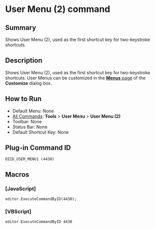 # User Menu (2) command

## Summary

Shows User Menu (2), used as the first shortcut key for two-keystroke
shortcuts.

## Description

Shows User Menu (2), used as the first shortcut key for two-keystroke
shortcuts. User Menus can be customized in the [**Menus** page](../../dlg/customize/menus/index) of the **Customize** dialog box.

## How to Run

- Default Menu: None
- [All Commands](all_commands): **Tools** >
**User Menu** \> **User Menu (2)**
- Toolbar: None
- Status Bar: None
- Default Shortcut Key: None

## Plug-in Command ID

```
EEID_USER_MENU1 (4430)```

## Macros

### \[JavaScript\]

```
editor.ExecuteCommandByID(4430);
```

### \[VBScript\]

```
editor.ExecuteCommandByID 4430
```
